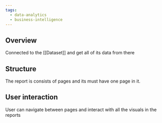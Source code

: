 ```yaml
---
tags:
  - data-analytics
  - business-intelligence
---
```

## Overview
Connected to the [[Dataset]] and get all of its data from there 

## Structure
The report is consists of pages and its must have one page in it. 

## User interaction
User can navigate between pages and interact with all the visuals in the reports